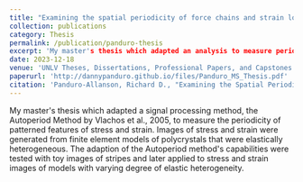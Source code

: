 ```yaml
---
title: "Examining the spatial periodicity of force chains and strain localization in polycrystal models"
collection: publications
category: Thesis
permalink: /publication/panduro-thesis
excerpt: 'My master's thesis which adapted an analysis to measure periodicity in an image of patterned stress.'
date: 2023-12-18
venue: 'UNLV Theses, Dissertations, Professional Papers, and Capstones'
paperurl: 'http://dannypanduro.github.io/files/Panduro_MS_Thesis.pdf'
citation: 'Panduro-Allanson, Richard D., "Examining the Spatial Periodicity of Force Chains and Strain Localization in Polycrystal Models" (2023). UNLV Theses, Dissertations, Professional Papers, and Capstones. 4903.'
---
```


My master's thesis which adapted a signal processing method, the Autoperiod Method by Vlachos et al., 2005, to measure the periodicity of patterned features of stress and strain. Images of stress and strain were generated from finite element models of polycrystals that were elastically heterogeneous. The adaption of the Autoperiod method's capabilities were tested with toy images of stripes and later applied to stress and strain images of models with varying degree of elastic heterogeneity. 
